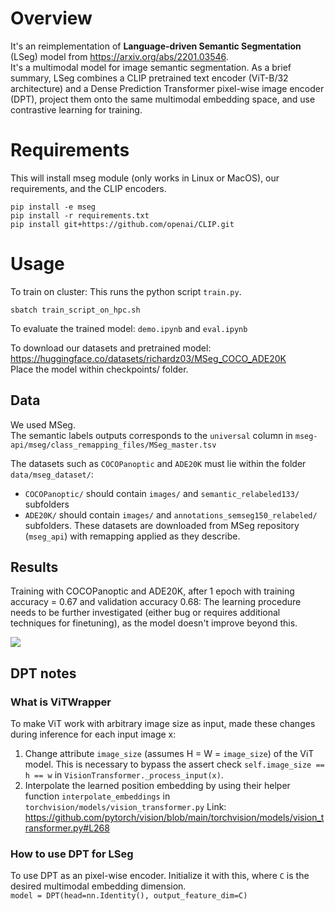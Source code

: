 # Overview
It's an reimplementation of **Language-driven Semantic Segmentation** (LSeg) model from https://arxiv.org/abs/2201.03546. \
It's a multimodal model for image semantic segmentation.  As a brief summary, LSeg combines a CLIP pretrained text encoder (ViT-B/32 architecture) and a Dense Prediction Transformer pixel-wise image encoder (DPT), project them onto the same multimodal embedding space, and use contrastive learning for training. 

# Requirements

This will install mseg module (only works in Linux or MacOS), our requirements, and the CLIP encoders.

```
pip install -e mseg
pip install -r requirements.txt
pip install git+https://github.com/openai/CLIP.git
```

# Usage

To train on cluster: This runs the python script `train.py`.

```
sbatch train_script_on_hpc.sh
```

To evaluate the trained model: `demo.ipynb` and `eval.ipynb`

To download our datasets and pretrained model: https://huggingface.co/datasets/richardz03/MSeg_COCO_ADE20K \
Place the model within checkpoints/ folder.

## Data

We used MSeg. \
The semantic labels outputs corresponds to the `universal` column in `mseg-api/mseg/class_remapping_files/MSeg_master.tsv`

The datasets such as `COCOPanoptic` and `ADE20K` must lie within the folder `data/mseg_dataset/`:

- `COCOPanoptic/` should contain `images/` and `semantic_relabeled133/` subfolders
- `ADE20K/` should contain `images/` and `annotations_semseg150_relabeled/` subfolders.
  These datasets are downloaded from MSeg repository (`mseg_api`) with remapping applied as they describe.

## Results

Training with COCOPanoptic and ADE20K, after 1 epoch with training accuracy = 0.67 and validation accuracy 0.68: The learning procedure needs to be further investigated (either bug or requires additional techniques for finetuning), as the model doesn't improve beyond this.

<img src="media/lseg_model.png" >

## DPT notes

### What is ViTWrapper

To make ViT work with arbitrary image size as input, made these changes during inference for each input image x:

1. Change attribute `image_size` (assumes H = W = `image_size`) of the ViT model. This is necessary to bypass the assert check `self.image_size == h == w` in `VisionTransformer._process_input(x)`.
2. Interpolate the learned position embedding by using their helper function `interpolate_embeddings` in `torchvision/models/vision_transformer.py`
   Link: https://github.com/pytorch/vision/blob/main/torchvision/models/vision_transformer.py#L268

### How to use DPT for LSeg

To use DPT as an pixel-wise encoder. Initialize it with this, where `C` is the desired multimodal embedding dimension. \
`model = DPT(head=nn.Identity(), output_feature_dim=C)`
